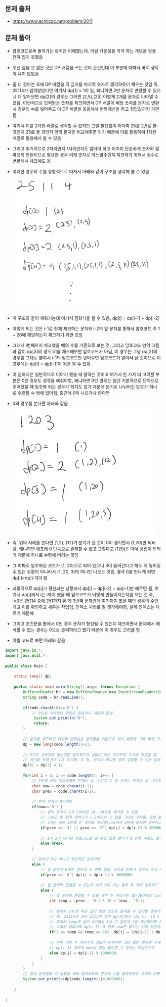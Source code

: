 ## 문제 출처
- https://www.acmicpc.net/problem/2011

## 문제 풀이
- 암호코드로써 돌아가는 로직은 이해했는데, 이걸 카운팅을 각각 하는 개념을 감을 전혀 잡지 못했음

- 우선 감을 못 잡은 것은 DP 배열을 쓰는 것이 관건인데 이 부분에 대해서 바로 생각이 나지 않았음

- 좀 더 찾아본 후에 DP 배열을 각 글자를 마지막 숫자로 생각하듯이 채우는 것임 즉, 25114가 입력받았다면 여기서 dp[1] = 1이 됨, 왜냐하면 2만 문자로 변환할 수 있으니 더 알아보면 dp[2]의 경우는 그러면 (2,5),(25) 이렇게 2개를 문자로 나타낼 수 있음, 이런식으로 입력받은 숫자를 체크하면서 DP 배열에 해당 숫자를 문자로 변환시 경우의 수를 넣어주고 이 DP 배열을 응용해서 반복계산을 하고 정답값까지 가면 됨

- 여기서 이를 2차원 배열로 생각할 수 있지만 그럴 필요없이 어차피 25를 2,5로 볼 것인지 25로 볼 것인지 앞의 문자만 비교해주면 되기 때문에 이를 활용하여 1차원 배열로 활용해서 쓸 수 있음

- 그리고 추가적으로 2자리인지 1자리인지도 알아야 하고 어차피 단순하게 숫자와 알파벳의 변환이므로 필요한 경우 이게 숫자로 어느범주인지 체크하기 위해서 정수로 변환해서 체크해도 됨

- 이러한 경우의 수를 종합적으로 따져서 아래와 같이 구조를 생각해 볼 수 있음
![one](/cheewr85/img/DP/thirtythree.png)

- 이 구조와 같이 채워지는데 여기서 점화식을 볼 수 있음, dp[i] = dp[i-1] + dp[i-2]

- 이렇게 되는 것은 i-1로 현재 체크하는 문자와 i-2의 앞 문자를 통해서 암호코드 즉 1 ~ 26에 해당하는지 체크하기 위한 것임

- 그래서 i번째까지 체크했을 때의 수를 기준으로 보는 것, 그리고 암호코드 만약 그림과 같이 dp[3]의 경우 51을 체크해보면 암호코드가 아님, 이 경우는 그냥 dp[2]의 경우를 그대로 붙여서 i-1의 암호코드만 넣어주면 암호코드가 알아서 된 것이므로 이 경우에는 dp[i] = dp[i-1]이 됨을 알 수 있음

- 이 점화식은 일반적으로 이야기 했을 때 말하는 것이고 여기서 한 가지 더 고려할 부분은 0인 경우도 생각을 해줘야함, 왜냐하면 0인 경우는 일단 기본적으로 단독으로 주어졌을 때 암호화 되는 경우가 되지도 않기 때문에 분기로 나뉘어진 암호가 하나로 수렴할 수 밖에 없어짐, 중간에 0이 나오거나 한다면

- 0의 경우를 본다면 아래와 같음
![one](/cheewr85/img/DP/thirtyfour.png)

- 즉, 위의 사례를 본다면 (1,2), (12)가 분기가 된 것이 0이 생기면서 (1,20)만 되버림, 왜냐하면 애초에 0 단독으로 존재할 수 없고 그렇다고 (120)은 아예 성립이 안되기 때문에 하나로 수렴해 버리는 것임 

- 그 여파로 암호화된 코드가 (1, 20)으로 되어 있으니 3이 들어간다고 해도 더 찢어질 수 있는 상황이 아니라서 (1, 20, 3)의 하나만 나오는 것임, 결국 0을 만나게 되면 dp[i]=dp[i-1]이 됨

- 최종적으로 dp[i]가 갱신되는 상황에서 dp[i] = dp[i-2] + dp[i-1]만 해주면 됨, 여기서 dp[i]에서 i는 i까지 했을 때 암호코드가 어떻게 만들어지는지를 보는 것 즉, i=3은 25114 중에 251까지 본 게 3번째 문자인데 여기까지 봤을 때의 경우의 수인거고 이를 확인하고 채우는 작업임, 인덱스 처리로 잘 생각해야함, 실제 인덱스는 다르기 때문에 

- 그리고 조건문을 통해서 0인 경우 문자가 형성될 수 있는지 체크하면서 문제에서 해석할 수 없는 경우는 0으로 출력하라고 했기 때문에 이 경우도 고려를 함

- 이를 코드로 보면 아래와 같음
```java
import java.io.*;
import java.util.*;

public class Main {

    static long[] dp;

    public static void main(String[] args) throws Exception {
        BufferedReader br = new BufferedReader(new InputStreamReader(System.in));
        String code = br.readLine();

        if(code.charAt(0)=='0') {
            // 0으로 시작하면 잘못된 암호이기 때문에 끝냄
             System.out.println("0");
             return;
        }

        // 문자를 체크하면 어차피 입력받은 문자열을 기준으로 하기 때문에 그에 맞게 크기 초기화시킴
        dp = new long[code.length()+1];

        // 0으로 시작하지 않는다면 암호코드가 성립이 되는 것이므로 초기화 작업을 함
        // 계산을 위해 0도 1로 초기화, 1 즉, 문자가 하나인 경우 성립할 수 있는 암호는 무조건 1이므로 1로 초기화
        dp[0] = dp[1] = 1;

        for(int i = 2; i <= code.length(); i++) {
            // 2번째 문자 체크라해도 인덱스 상 -1이고 그 앞 문자는 인덱스 상 -2이므로 해당 인덱스에 맞게 문자를 받아옴
            char now = code.charAt(i-1);
            char prev = code.charAt(i-2);

            // 만약 문자가 0이라면
            if(now=='0') {
                // 앞의 문자가 1과 2여야만 10, 20으로 체크할 수 있음
                // 그리고 앞 문자 인덱스가 i-2이므로 그 값을 그대로 가져옴, 0만 붙이면 되니깐 굳이 더할 연산 필요 없음
                // i라는 것은 i번째 인 경우를 의미함(i=3이면 3번째 문자인 경우이고, 거기서 실제 인덱스는 i-1 = 2이고 그 앞문자는 i-2=1이므로, 인덱스 처리가 아래와 같음)
                if(prev == '1' || prev == '2') dp[i] = dp[i-2] % 1000000;

                // 1과 2가 아니면 암호코드로 쓸 수도 없을 뿐더러 0 단독 사용도 불가하고 암호코드로 쓸 수 없으므로 잘못된 문자열이어서 종료함
                else break;
            }

            // 문자가 0이 아니고 정상적인 숫자라면
            else {
                // 앞 문자가 0이면 경우의 수 변화 없음, 0으로 인해서 경우의 수가 이전 dp 값 그대로에 현재 값만 붙이는거라서 i-1번째의 경우를 그대로 가져옴
                if(prev == '0') dp[i] = dp[i-1] % 1000000;

                // 앞 문자와 연결할 수 있는지 체크 0이 아닌 경우 두 자리 경우로도 붙일 수 있음
                else {
                    // 앞 문자와 연결할 수 있을 경우 두 자리수인 10~26이므로 int형으로 변환해서 확인
                    int temp = (prev - '0') * 10 + (now - '0');

                    // 위에서 int로 바꾼 값이 암호 코드로 들어올 수 있다면 경우의 수 갱신함
                    // 즉, 25114의 경우 2511의 경우 dp[3]에서 (25 1), (2 5 1)에서 각각 1을 그대로 붙이는 것도 있지만
                    // 위에서 temp의 값이 4번째의 1과 그 앞문자 1을 계산해보면 11인데 이것 역시 암호코드로 변환 가능함, 이것은 dp[2]에 붙일 수 있음 (25 11), (2 5 11)
                    // 그래서 점화식도 dp[i-1] 즉 현재 now만 붙이는 것과 앞문자와 계산시 암호코드에 속하는 두자리수면 dp[i-2]의 경우도 더하는 것
                    if(1 <= temp && temp <= 26)  dp[i] = (dp[i-1] + dp[i-2]) % 1000000;

                    // 만약 이런 두 자리수가 성립이 안된다면 그냥 있던 경우의 수에 가져다가 붙이는 것에 불과하기 때문에 dp[i-1]을 그대로 가져감
                    // dp[i-1] 경우의 now의 값만 붙이면 그 경우는 똑같으므로
                    else dp[i] = dp[i-1] % 1000000;
                }
            }
        }
        // 결국 문자열을 다 읽었을 때의 암호코드의 경우의 수를 출력하므로 그대로 쓰면 됨
        System.out.println(dp[code.length()]%1000000);

    }

}
```